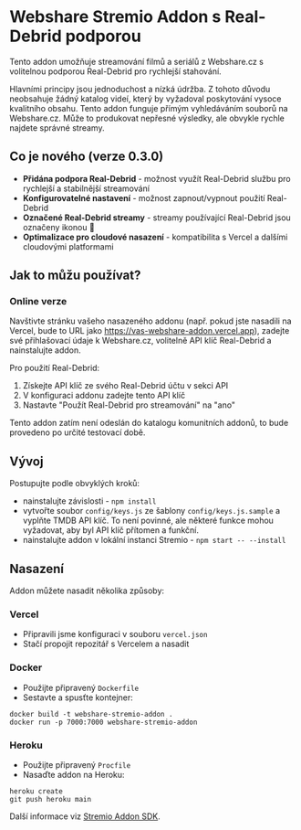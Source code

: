 # Webshare Stremio Addon s Real-Debrid podporou

Tento addon umožňuje streamování filmů a seriálů z Webshare.cz s volitelnou podporou Real-Debrid pro rychlejší stahování.

Hlavními principy jsou jednoduchost a nízká údržba. Z tohoto důvodu neobsahuje žádný katalog videí, který by vyžadoval poskytování vysoce kvalitního obsahu. Tento addon funguje přímým vyhledáváním souborů na Webshare.cz. Může to produkovat nepřesné výsledky, ale obvykle rychle najdete správné streamy.

## Co je nového (verze 0.3.0)

- **Přidána podpora Real-Debrid** - možnost využít Real-Debrid službu pro rychlejší a stabilnější streamování
- **Konfigurovatelné nastavení** - možnost zapnout/vypnout použití Real-Debrid
- **Označené Real-Debrid streamy** - streamy používající Real-Debrid jsou označeny ikonou 🚀
- **Optimalizace pro cloudové nasazení** - kompatibilita s Vercel a dalšími cloudovými platformami

## Jak to můžu používat?

### Online verze
Navštivte stránku vašeho nasazeného addonu (např. pokud jste nasadili na Vercel, bude to URL jako https://vas-webshare-addon.vercel.app), zadejte své přihlašovací údaje k Webshare.cz, volitelně API klíč Real-Debrid a nainstalujte addon.

Pro použití Real-Debrid:
1. Získejte API klíč ze svého Real-Debrid účtu v sekci API
2. V konfiguraci addonu zadejte tento API klíč
3. Nastavte "Použít Real-Debrid pro streamování" na "ano"

Tento addon zatím není odeslán do katalogu komunitních addonů, to bude provedeno po určité testovací době.

## Vývoj

Postupujte podle obvyklých kroků:

- nainstalujte závislosti - `npm install`
- vytvořte soubor `config/keys.js` ze šablony `config/keys.js.sample` a vyplňte TMDB API klíč. To není povinné, ale některé funkce mohou vyžadovat, aby byl API klíč přítomen a funkční.
- nainstalujte addon v lokální instanci Stremio - `npm start -- --install`

## Nasazení

Addon můžete nasadit několika způsoby:

### Vercel
- Připravili jsme konfiguraci v souboru `vercel.json`
- Stačí propojit repozitář s Vercelem a nasadit

### Docker
- Použijte připravený `Dockerfile`
- Sestavte a spusťte kontejner:
```
docker build -t webshare-stremio-addon .
docker run -p 7000:7000 webshare-stremio-addon
```

### Heroku
- Použijte připravený `Procfile`
- Nasaďte addon na Heroku:
```
heroku create
git push heroku main
```

Další informace viz [Stremio Addon SDK](https://github.com/Stremio/stremio-addon-sdk).